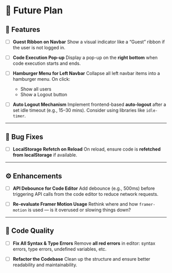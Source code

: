 # 📌 Future Plan

## 🧩 Features

* [ ] **Guest Ribbon on Navbar**
  Show a visual indicator like a “Guest” ribbon if the user is not logged in.

* [ ] **Code Execution Pop-up**
  Display a pop-up on the **right bottom** when code execution starts and ends.

* [ ] **Hamburger Menu for Left Navbar**
  Collapse all left navbar items into a hamburger menu.
  On click:

  * Show all users
  * Show a Logout button

* [ ] **Auto Logout Mechanism**
  Implement frontend-based **auto-logout** after a set idle timeout (e.g., 15–30 mins). Consider using libraries like `idle-timer`.

---

## 🐛 Bug Fixes

* [ ] **LocalStorage Refetch on Reload**
  On reload, ensure code is **refetched from localStorage** if available.

---

## ⚙️ Enhancements

* [ ] **API Debounce for Code Editor**
  Add debounce (e.g., 500ms) before triggering API calls from the code editor to reduce network requests.

* [ ] **Re-evaluate Framer Motion Usage**
  Rethink where and how `framer-motion` is used — is it overused or slowing things down?

---

## 🧹 Code Quality

* [ ] **Fix All Syntax & Type Errors**
  Remove **all red errors** in editor: syntax errors, type errors, undefined variables, etc.

* [ ] **Refactor the Codebase**
  Clean up the structure and ensure better readability and maintainability.

